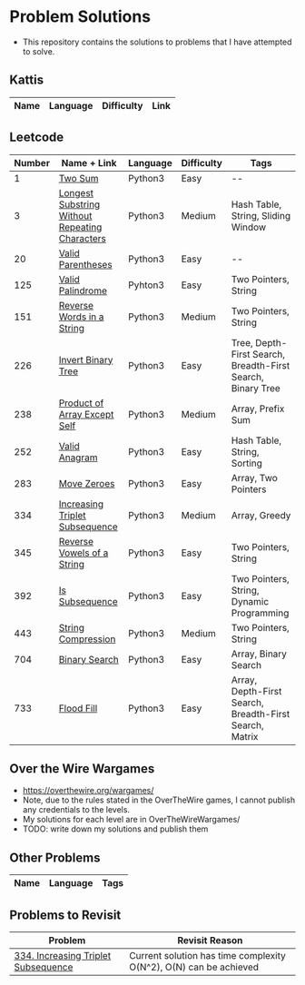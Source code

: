 # Problem Solutions

- This repository contains the solutions to problems that I have attempted to solve.

## Kattis

|Name|Language|Difficulty|Link|
|---|---|---|---|

## Leetcode

|Number|Name + Link|Language|Difficulty|Tags|
|---|---|---|---|---|
|1|[Two Sum](https://leetcode.com/problems/two-sum/description/)|Python3|Easy|--|
|3|[Longest Substring Without Repeating Characters](https://leetcode.com/problems/longest-substring-without-repeating-characters/description/)|Python3|Medium|Hash Table, String, Sliding Window|
|20|[Valid Parentheses](https://leetcode.com/problems/valid-parentheses/description/)|Python3|Easy|--|
|125|[Valid Palindrome](https://leetcode.com/problems/valid-palindrome/description/)|Pyhton3|Easy|Two Pointers, String|
|151|[Reverse Words in a String](https://leetcode.com/problems/reverse-words-in-a-string?envType=study-plan-v2&envId=leetcode-75)|Python3|Medium|Two Pointers, String|
|226|[Invert Binary Tree](https://leetcode.com/problems/invert-binary-tree/description/)|Python3|Easy|Tree, Depth-First Search, Breadth-First Search, Binary Tree|
|238|[Product of Array Except Self](https://leetcode.com/problems/product-of-array-except-self?envType=study-plan-v2&envId=leetcode-75)|Python3|Medium|Array, Prefix Sum|
|252|[Valid Anagram](https://leetcode.com/problems/valid-anagram/description/)|Python3|Easy|Hash Table, String, Sorting|
|283|[Move Zeroes](https://leetcode.com/problems/move-zeroes?envType=study-plan-v2&envId=leetcode-75)|Python3|Easy|Array, Two Pointers|
|334|[Increasing Triplet Subsequence](https://leetcode.com/problems/increasing-triplet-subsequence?envType=study-plan-v2&envId=leetcode-75)|Python3|Medium|Array, Greedy|
|345|[Reverse Vowels of a String](https://leetcode.com/problems/reverse-vowels-of-a-string?envType=study-plan-v2&envId=leetcode-75)|Python3|Easy|Two Pointers, String|
|392|[Is Subsequence](https://leetcode.com/problems/is-subsequence?envType=study-plan-v2&envId=leetcode-75)|Python3|Easy|Two Pointers, String, Dynamic Programming|
|443|[String Compression](https://leetcode.com/problems/string-compression?envType=study-plan-v2&envId=leetcode-75)|Python3|Medium|Two Pointers, String|
|704|[Binary Search](https://leetcode.com/problems/binary-search/description/)|Python3|Easy|Array, Binary Search|
|733|[Flood Fill](https://leetcode.com/problems/flood-fill/description/)|Python3|Easy|Array, Depth-First Search, Breadth-First Search, Matrix|

## Over the Wire Wargames

- <https://overthewire.org/wargames/>
- Note, due to the rules stated in the OverTheWire games, I cannot publish any credentials to the levels.
- My solutions for each level are in OverTheWireWargames/
- TODO: write down my solutions and publish them

## Other Problems

|Name|Language|Tags|
|---|---|---|

## Problems to Revisit

|Problem|Revisit Reason|
|---|---|
|[334. Increasing Triplet Subsequence](https://leetcode.com/problems/increasing-triplet-subsequence?envType=study-plan-v2&envId=leetcode-75)|Current solution has time complexity O(N^2), O(N) can be achieved|
